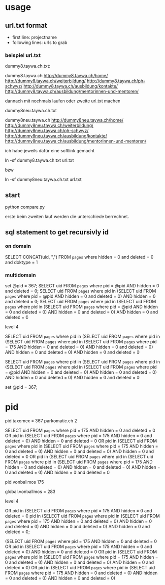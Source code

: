# usage

## url.txt format

 * first line: projectname
 * following lines: urls to grab


### beispiel url.txt

dummy8.taywa.ch.txt:

dummy8.taywa.ch
http://dummy8.taywa.ch/home/
http://dummy8.taywa.ch/weiterbildung/
http://dummy8.taywa.ch/ph-schwyz/
http://dummy8.taywa.ch/ausbildung/kontakte/
http://dummy8.taywa.ch/ausbildung/mentorinnen-und-mentoren/

dannach mit nochmals laufen oder zweite url.txt machen


dummy8neu.taywa.ch.txt

dummy8neu.taywa.ch
http://dummy8neu.taywa.ch/home/
http://dummy8neu.taywa.ch/weiterbildung/
http://dummy8neu.taywa.ch/ph-schwyz/
http://dummy8neu.taywa.ch/ausbildung/kontakte/
http://dummy8neu.taywa.ch/ausbildung/mentorinnen-und-mentoren/


ich habe jeweils dafür eine softlink gemacht

ln -sf dummy8.taywa.ch.txt url.txt

bzw

ln -sf dummy8neu.taywa.ch.txt url.txt


## start
python compare.py

erste beim zweiten lauf werden die unterschiede berrechnet.

## 





## sql statement to get recursivly id

### on domain

SELECT CONCAT(uid, ",") FROM `pages` where hidden = 0 and deleted = 0 and doktype = 1

### multidomain


set @pid = 367;
SELECT uid FROM `pages` where pid = @pid AND hidden = 0 and deleted = 0;
SELECT uid FROM `pages` where pid in (SELECT uid FROM `pages` where pid = @pid AND hidden = 0 and deleted = 0) AND hidden = 0 and deleted = 0;
SELECT uid FROM `pages` where pid in (SELECT uid FROM `pages` where pid in (SELECT uid FROM `pages` where pid = @pid AND hidden = 0 and deleted = 0) AND hidden = 0 and deleted = 0) AND hidden = 0 and deleted = 0

level 4

SELECT uid FROM `pages` where pid in (SELECT uid FROM `pages` where pid in (SELECT uid FROM `pages` where pid in (SELECT uid FROM `pages` where pid = 175 AND hidden = 0 and deleted = 0) AND hidden = 0 and deleted = 0) AND hidden = 0 and deleted = 0) AND hidden = 0 and deleted = 0


SELECT uid FROM `pages` where pid in (SELECT uid FROM `pages` where pid in (SELECT uid FROM `pages` where pid in (SELECT uid FROM `pages` where pid = @pid AND hidden = 0 and deleted = 0) AND hidden = 0 and deleted = 0) AND hidden = 0 and deleted = 0) AND hidden = 0 and deleted = 0

set @pid = 367;

# pid

pid taxomex = 367
parkomatic.ch 2

SELECT uid FROM `pages` where pid = 175 AND hidden = 0 and deleted = 0 OR pid in (SELECT uid FROM `pages` where pid = 175 AND hidden = 0 and deleted = 0) AND hidden = 0 and deleted = 0 OR pid in (SELECT uid FROM `pages` where pid in (SELECT uid FROM `pages` where pid = 175 AND hidden = 0 and deleted = 0) AND hidden = 0 and deleted = 0) AND hidden = 0 and deleted = 0 OR pid in (SELECT uid FROM `pages` where pid in (SELECT uid FROM `pages` where pid in (SELECT uid FROM `pages` where pid = 175 AND hidden = 0 and deleted = 0) AND hidden = 0 and deleted = 0) AND hidden = 0 and deleted = 0) AND hidden = 0 and deleted = 0

pid vonballmos 175

global.vonballmos = 283

level 4

OR pid in (SELECT uid FROM `pages` where pid = 175 AND hidden = 0 and deleted = 0 pid in (SELECT uid FROM `pages` where pid in (SELECT uid FROM `pages` where pid = 175 AND hidden = 0 and deleted = 0) AND hidden = 0 and deleted = 0) AND hidden = 0 and deleted = 0) AND hidden = 0 and deleted = 0;




(SELECT uid FROM `pages` where pid = 175 AND hidden = 0 and deleted = 0 OR pid in (SELECT uid FROM `pages` where pid = 175 AND hidden = 0 and deleted = 0) AND hidden = 0 and deleted = 0 OR pid in (SELECT uid FROM `pages` where pid in (SELECT uid FROM `pages` where pid = 175 AND hidden = 0 and deleted = 0) AND hidden = 0 and deleted = 0) AND hidden = 0 and deleted = 0) OR pid in (SELECT uid FROM `pages` where pid in (SELECT uid FROM `pages` where pid = 175 AND hidden = 0 and deleted = 0) AND hidden = 0 and deleted = 0) AND hidden = 0 and deleted = 0)
